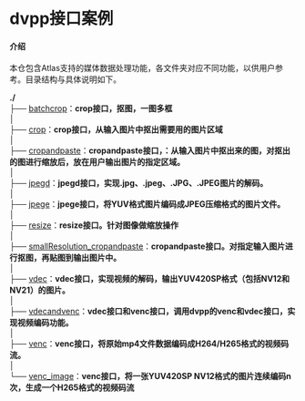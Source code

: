 #  dvpp接口案例

#### 介绍
本仓包含Atlas支持的媒体数据处理功能，各文件夹对应不同功能，以供用户参考。目录结构与具体说明如下。

**./**   
├── [batchcrop](./batchcrop)：**crop接口，抠图，一图多框**      
│    
├── [crop](./crop)：**crop接口，从输入图片中抠出需要用的图片区域**      
│    
├── [cropandpaste](./cropandpaste)：**cropandpaste接口，：从输入图片中抠出来的图，对抠出的图进行缩放后，放在用户输出图片的指定区域。**       
│    
├── [jpegd](./jpegd)：**jpegd接口，实现.jpg、.jpeg、.JPG、.JPEG图片的解码。**      
│    
├── [jpege](./jpege)：**jpege接口，将YUV格式图片编码成JPEG压缩格式的图片文件。**    
│    
├── [resize](./resize)：**resize接口。针对图像做缩放操作**    
│    
├── [smallResolution_cropandpaste](./smallResolution_cropandpaste)：**cropandpaste接口。对指定输入图片进行抠图，再贴图到输出图片中。**    
│   
├── [vdec](./vdec)：**vdec接口，实现视频的解码，输出YUV420SP格式（包括NV12和NV21）的图片。**     
│    
├── [vdecandvenc](./vdecandvenc)：**vdec接口和venc接口，调用dvpp的venc和vdec接口，实现视频编码功能。**     
│    
├── [venc](./venc)：**venc接口，将原始mp4文件数据编码成H264/H265格式的视频码流。**      
│    
└── [venc_image](./venc_image)：**venc接口，将一张YUV420SP NV12格式的图片连续编码n次，生成一个H265格式的视频码流**        